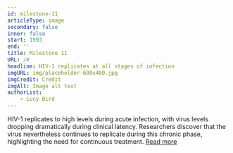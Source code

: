 ```yaml
---
id: milestone-11
articleType: image
secondary: false
inner: false
start: 1993 
end: ''
title: Milestone 11
URL: /#
headline: HIV-1 replicates at all stages of infection
imgURL: img/placeholder-600x400.jpg
imgCredit: Credit
imgAlt: Image alt text
authorList:
    - Lucy Bird
---
```

HIV-1 replicates to high levels during acute infection, with virus levels dropping dramatically during clinical latency. Researchers discover that the virus nevertheless continues to replicate during this chronic phase, highlighting the need for continuous treatment. <a href="#">Read more</a>